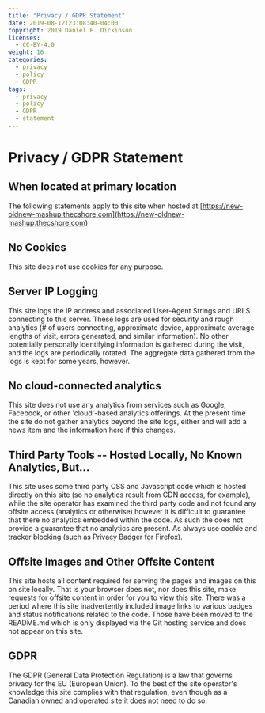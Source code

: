 ```yaml
---
title: "Privacy / GDPR Statement"
date: 2019-08-12T23:08:40-04:00
copyright: 2019 Daniel F. Dickinson
licenses:
  - CC-BY-4.0
weight: 16
categories:
  - privacy
  - policy
  - GDPR
tags:
  - privacy
  - policy
  - GDPR
  - statement
---
```


# Privacy / GDPR Statement

## When located at primary location

The following statements apply to this site when hosted at
[https://new-oldnew-mashup.thecshore.com](https://new-oldnew-mashup.thecshore.com)

## No Cookies

This site does not use cookies for any purpose.

## Server IP Logging

This site logs the IP address and associated User-Agent Strings and URLS
connecting to this server.  These logs are used for security and rough
analytics (# of users connecting, approximate device, approximate
average lengths of visit, errors generated, and similar information).
No other potentially personally identifying information is gathered
during the visit, and the logs are periodically rotated.  The aggregate
data gathered from the logs is kept for some years, however.

## No cloud-connected analytics

This site does not use any analytics from services such as Google,
Facebook, or other 'cloud'-based analytics offerings.  At the present
time the site do not gather analytics beyond the site logs, either and
will add a news item and the information here if this changes.

## Third Party Tools -- Hosted Locally, No Known Analytics, But...

This site uses some third party CSS and Javascript code which is hosted
directly on this site (so no analytics result from CDN access, for
example), while the site operator has examined the third party code and
not found any offsite access (analytics or otherwise) however it is
difficult to guarantee that there no analytics embedded within the code.
As such the does not provide a guarantee that no analytics are present.
As always use cookie and tracker blocking (such as Privacy Badger for
Firefox).

## Offsite Images and Other Offsite Content

This site hosts all content required for serving the pages and images
on this on site locally.  That is your browser does not, nor does this
site, make requests for offsite content in order for you to view this
site.  There was a period where this site inadvertently included image
links to various badges and status notifications related to the code.
Those have been moved to the README.md which is only displayed via the
Git hosting service and does not appear on this site.

## GDPR

The GDPR (General Data Protection Regulation) is a law that governs
privacy for the EU (European Union).  To the best of the site operator's
knowledge this site complies with that regulation, even though as a
Canadian owned and operated site it does not need to do so.
